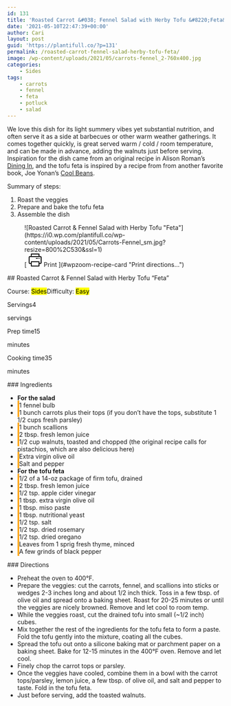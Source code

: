 ```yaml
---
id: 131
title: 'Roasted Carrot &#038; Fennel Salad with Herby Tofu &#8220;Feta&#8221;'
date: '2021-05-10T22:47:39+00:00'
author: Cari
layout: post
guid: 'https://plantifull.co/?p=131'
permalink: /roasted-carrot-fennel-salad-herby-tofu-feta/
image: /wp-content/uploads/2021/05/carrots-fennel_2-760x400.jpg
categories:
    - Sides
tags:
    - carrots
    - fennel
    - feta
    - potluck
    - salad
---
```


We love this dish for its light summery vibes yet substantial nutrition, and often serve it as a side at barbecues or other warm weather gatherings. It comes together quickly, is great served warm / cold / room temperature, and can be made in advance, adding the walnuts just before serving. Inspiration for the dish came from an original recipe in Alison Roman’s [Dining In](https://www.alisoneroman.com/dining-in), and the tofu feta is inspired by a recipe from from another favorite book, Joe Yonan’s [Cool Beans](https://www.joeyonan.com/my-books/).

Summary of steps:

1. Roast the veggies
2. Prepare and bake the tofu feta
3. Assemble the dish

<div class="wp-block-wpzoom-recipe-card-block-recipe-card header-content-align-left block-alignment-left recipe-card-noimage is-style-newdesign" id="wpzoom-recipe-card"><div class="recipe-card-image"> <figure> ![Roasted Carrot & Fennel Salad with Herby Tofu "Feta"](https://i0.wp.com/plantifull.co/wp-content/uploads/2021/05/Carrots-Fennel_sm.jpg?resize=800%2C530&ssl=1) <figcaption><div class="wpzoom-recipe-card-print-link"> [ <svg class="wpzoom-rcb-icon-print-link" height="32" viewbox="0 0 32 32" width="32" xmlns="http://www.w3.org/2000/svg"> <g data-name="Layer 55" id="Layer_55"> <path class="wpzoom-rcb-print-icon" d="M28,25H25a1,1,0,0,1,0-2h3a1,1,0,0,0,1-1V10a1,1,0,0,0-1-1H4a1,1,0,0,0-1,1V22a1,1,0,0,0,1,1H7a1,1,0,0,1,0,2H4a3,3,0,0,1-3-3V10A3,3,0,0,1,4,7H28a3,3,0,0,1,3,3V22A3,3,0,0,1,28,25Z"></path> <path class="wpzoom-rcb-print-icon" d="M25,31H7a1,1,0,0,1-1-1V20a1,1,0,0,1,1-1H25a1,1,0,0,1,1,1V30A1,1,0,0,1,25,31ZM8,29H24V21H8Z"></path> <path class="wpzoom-rcb-print-icon" d="M25,9a1,1,0,0,1-1-1V3H8V8A1,1,0,0,1,6,8V2A1,1,0,0,1,7,1H25a1,1,0,0,1,1,1V8A1,1,0,0,1,25,9Z"></path> <rect class="wpzoom-rcb-print-icon" height="2" width="2" x="24" y="11"></rect> <rect class="wpzoom-rcb-print-icon" height="2" width="4" x="18" y="11"></rect> </g> </svg> <span>Print</span> ](#wpzoom-recipe-card "Print directions...") </div> </figcaption> </figure> </div><div class="recipe-card-heading">## Roasted Carrot &amp; Fennel Salad with Herby Tofu “Feta”

<span class="recipe-card-course">Course: <mark>Sides</mark></span><span class="recipe-card-difficulty">Difficulty: <mark>Easy</mark></span></div><div class="recipe-card-details"><div class="details-items"><div class="detail-item detail-item-0"><span class="detail-item-icon oldicon oldicon-food" style="color: #FFA921;"></span><span class="detail-item-label">Servings</span>4

<span class="detail-item-unit">servings</span></div><div class="detail-item detail-item-1"><span class="detail-item-icon oldicon oldicon-clock" style="color: #FFA921;"></span><span class="detail-item-label">Prep time</span>15

<span class="detail-item-unit">minutes</span></div><div class="detail-item detail-item-2"><span class="detail-item-icon foodicons foodicons-cooking-food-in-a-hot-casserole" style="color: #FFA921;"></span><span class="detail-item-label">Cooking time</span>35

<span class="detail-item-unit">minutes</span></div></div></div><div class="recipe-card-ingredients">### Ingredients

- **For the salad**
- <span class="tick-circle" style="border: 2px solid #FFA921;"></span><span class="wpzoom-rcb-ingredient-name">1 fennel bulb</span>
- <span class="tick-circle" style="border: 2px solid #FFA921;"></span><span class="wpzoom-rcb-ingredient-name">1 bunch carrots plus their tops (if you don’t have the tops, substitute 1 1/2 cups fresh parsley)</span>
- <span class="tick-circle" style="border: 2px solid #FFA921;"></span><span class="wpzoom-rcb-ingredient-name">1 bunch scallions</span>
- <span class="tick-circle" style="border: 2px solid #FFA921;"></span><span class="wpzoom-rcb-ingredient-name">2 tbsp. fresh lemon juice</span>
- <span class="tick-circle" style="border: 2px solid #FFA921;"></span><span class="wpzoom-rcb-ingredient-name">1/2 cup walnuts, toasted and chopped (the original recipe calls for pistachios, which are also delicious here)</span>
- <span class="tick-circle" style="border: 2px solid #FFA921;"></span><span class="wpzoom-rcb-ingredient-name">Extra virgin olive oil</span>
- <span class="tick-circle" style="border: 2px solid #FFA921;"></span><span class="wpzoom-rcb-ingredient-name">Salt and pepper</span>
- **For the tofu feta**
- <span class="tick-circle" style="border: 2px solid #FFA921;"></span><span class="wpzoom-rcb-ingredient-name">1/2 of a 14-oz package of firm tofu, drained</span>
- <span class="tick-circle" style="border: 2px solid #FFA921;"></span><span class="wpzoom-rcb-ingredient-name">2 tbsp. fresh lemon juice</span>
- <span class="tick-circle" style="border: 2px solid #FFA921;"></span><span class="wpzoom-rcb-ingredient-name">1/2 tsp. apple cider vinegar</span>
- <span class="tick-circle" style="border: 2px solid #FFA921;"></span><span class="wpzoom-rcb-ingredient-name">1 tbsp. extra virgin olive oil</span>
- <span class="tick-circle" style="border: 2px solid #FFA921;"></span><span class="wpzoom-rcb-ingredient-name">1 tbsp. miso paste</span>
- <span class="tick-circle" style="border: 2px solid #FFA921;"></span><span class="wpzoom-rcb-ingredient-name">1 tbsp. nutritional yeast</span>
- <span class="tick-circle" style="border: 2px solid #FFA921;"></span><span class="wpzoom-rcb-ingredient-name">1/2 tsp. salt</span>
- <span class="tick-circle" style="border: 2px solid #FFA921;"></span><span class="wpzoom-rcb-ingredient-name">1/2 tsp. dried rosemary</span>
- <span class="tick-circle" style="border: 2px solid #FFA921;"></span><span class="wpzoom-rcb-ingredient-name">1/2 tsp. dried oregano</span>
- <span class="tick-circle" style="border: 2px solid #FFA921;"></span><span class="wpzoom-rcb-ingredient-name">Leaves from 1 sprig fresh thyme, minced</span>
- <span class="tick-circle" style="border: 2px solid #FFA921;"></span><span class="wpzoom-rcb-ingredient-name">A few grinds of black pepper</span>

</div><div class="recipe-card-directions">### Directions

- Preheat the oven to 400°F.
- Prepare the veggies: cut the carrots, fennel, and scallions into sticks or wedges 2-3 inches long and about 1/2 inch thick. Toss in a few tbsp. of olive oil and spread onto a baking sheet. Roast for 20-25 minutes or until the veggies are nicely browned. Remove and let cool to room temp.
- While the veggies roast, cut the drained tofu into small (~1/2 inch) cubes.
- Mix together the rest of the ingredients for the tofu feta to form a paste. Fold the tofu gently into the mixture, coating all the cubes.
- Spread the tofu out onto a silicone baking mat or parchment paper on a baking sheet. Bake for 12-15 minutes in the 400°F oven. Remove and let cool.
- Finely chop the carrot tops or parsley.
- Once the veggies have cooled, combine them in a bowl with the carrot tops/parsley, lemon juice, a few tbsp. of olive oil, and salt and pepper to taste. Fold in the tofu feta.
- Just before serving, add the toasted walnuts.

</div><script type="application/ld+json">{"@context":"https:\/\/schema.org","@type":"Recipe","name":"Roasted Carrot u0026amp; Fennel Salad with Herby Tofu u0022Fetau0022","image":["https:\/\/plantifull.co\/wp-content\/uploads\/2021\/05\/Carrots-Fennel_sm.jpg","https:\/\/plantifull.co\/wp-content\/uploads\/2021\/05\/Carrots-Fennel_sm-500x500.jpg","https:\/\/plantifull.co\/wp-content\/uploads\/2021\/05\/Carrots-Fennel_sm-500x375.jpg","https:\/\/plantifull.co\/wp-content\/uploads\/2021\/05\/Carrots-Fennel_sm-480x270.jpg"],"description":"","keywords":["carrots","fennel","potluck","salad"],"author":{"@type":"Person","name":"Cari"},"datePublished":"2021-05-10T22:47:39+00:00","prepTime":"PT15M","cookTime":"PT35M","totalTime":"PT50M","recipeCategory":["Sides"],"recipeCuisine":[],"recipeYield":["4","4 servings"],"nutrition":{"@type":"NutritionInformation"},"recipeIngredient":["1 fennel bulb","1 bunch carrots plus their tops (if you don't have the tops, substitute 1 1\/2 cups fresh parsley)","1 bunch scallions","2 tbsp. fresh lemon juice","1\/2 cup walnuts, toasted and chopped (the original recipe calls for pistachios, which are also delicious here)","Extra virgin olive oil","Salt and pepper","1\/2 of a 14-oz package of firm tofu, drained","2 tbsp. fresh lemon juice","1\/2 tsp. apple cider vinegar","1 tbsp. extra virgin olive oil","1 tbsp. miso paste","1 tbsp. nutritional yeast","1\/2 tsp. salt","1\/2 tsp. dried rosemary","1\/2 tsp. dried oregano","Leaves from 1 sprig fresh thyme, minced","A few grinds of black pepper"],"recipeInstructions":[{"@type":"HowToStep","name":"Preheat the oven to 400°F.","text":"Preheat the oven to 400°F.","url":"https:\/\/plantifull.co\/roasted-carrot-fennel-salad-herby-tofu-feta\/#wpzoom-rcb-direction-step-0","image":""},{"@type":"HowToStep","name":"Prepare the veggies: cut the carrots, fennel, and scallions into sticks or wedges 2-3 inches long and about 1\/2 inch thick. Toss in a few tbsp. of olive oil and spread onto a baking sheet. Roast for 20-25 minutes or until the veggies are nicely browned. Remove and let cool to room temp.","text":"Prepare the veggies: cut the carrots, fennel, and scallions into sticks or wedges 2-3 inches long and about 1\/2 inch thick. Toss in a few tbsp. of olive oil and spread onto a baking sheet. Roast for 20-25 minutes or until the veggies are nicely browned. Remove and let cool to room temp.","url":"https:\/\/plantifull.co\/roasted-carrot-fennel-salad-herby-tofu-feta\/#wpzoom-rcb-direction-step-27","image":""},{"@type":"HowToStep","name":"While the veggies roast, cut the drained tofu into small (~1\/2 inch) cubes.","text":"While the veggies roast, cut the drained tofu into small (~1\/2 inch) cubes.","url":"https:\/\/plantifull.co\/roasted-carrot-fennel-salad-herby-tofu-feta\/#wpzoom-rcb-direction-step-315","image":""},{"@type":"HowToStep","name":"Mix together the rest of the ingredients for the tofu feta to form a paste. Fold the tofu gently into the mixture, coating all the cubes.","text":"Mix together the rest of the ingredients for the tofu feta to form a paste. Fold the tofu gently into the mixture, coating all the cubes.","url":"https:\/\/plantifull.co\/roasted-carrot-fennel-salad-herby-tofu-feta\/#wpzoom-rcb-direction-step-391","image":""},{"@type":"HowToStep","name":"Spread the tofu out onto a silicone baking mat or parchment paper on a baking sheet. Bake for 12-15 minutes in the 400°F oven. Remove and let cool.","text":"Spread the tofu out onto a silicone baking mat or parchment paper on a baking sheet. Bake for 12-15 minutes in the 400°F oven. Remove and let cool.","url":"https:\/\/plantifull.co\/roasted-carrot-fennel-salad-herby-tofu-feta\/#wpzoom-rcb-direction-step-540","image":""},{"@type":"HowToStep","name":"Finely chop the carrot tops or parsley.","text":"Finely chop the carrot tops or parsley.","url":"https:\/\/plantifull.co\/roasted-carrot-fennel-salad-herby-tofu-feta\/#wpzoom-rcb-direction-step-709","image":""},{"@type":"HowToStep","name":"Once the veggies have cooled, combine them in a bowl with the carrot tops\/parsley, lemon juice, a few tbsp. of olive oil, and salt and pepper to taste. Fold in the tofu feta.","text":"Once the veggies have cooled, combine them in a bowl with the carrot tops\/parsley, lemon juice, a few tbsp. of olive oil, and salt and pepper to taste. Fold in the tofu feta.","url":"https:\/\/plantifull.co\/roasted-carrot-fennel-salad-herby-tofu-feta\/#wpzoom-rcb-direction-step-749","image":""},{"@type":"HowToStep","name":"Just before serving, add the toasted walnuts.","text":"Just before serving, add the toasted walnuts.","url":"https:\/\/plantifull.co\/roasted-carrot-fennel-salad-herby-tofu-feta\/#wpzoom-rcb-direction-step-924","image":""}]}</script></div>